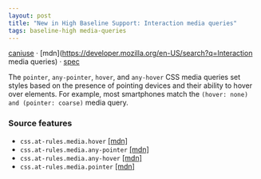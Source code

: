 ```yaml
---
layout: post
title: "New in High Baseline Support: Interaction media queries"
tags: baseline-high media-queries
---
```


[caniuse](https://caniuse.com/?search=interaction) · [mdn](https://developer.mozilla.org/en-US/search?q=Interaction media queries) · [spec](https://drafts.csswg.org/mediaqueries-5/#mf-interaction)

The `pointer`, `any-pointer`, `hover`, and `any-hover` CSS media queries set styles based on the presence of pointing devices and their ability to hover over elements. For example, most smartphones match the `(hover: none) and (pointer: coarse)` media query.

### Source features

- ``css.at-rules.media.hover`` [[mdn]](https://developer.mozilla.org/en-US/search?q=css.at-rules.media.hover)
- ``css.at-rules.media.any-pointer`` [[mdn]](https://developer.mozilla.org/en-US/search?q=css.at-rules.media.any-pointer)
- ``css.at-rules.media.any-hover`` [[mdn]](https://developer.mozilla.org/en-US/search?q=css.at-rules.media.any-hover)
- ``css.at-rules.media.pointer`` [[mdn]](https://developer.mozilla.org/en-US/search?q=css.at-rules.media.pointer)

